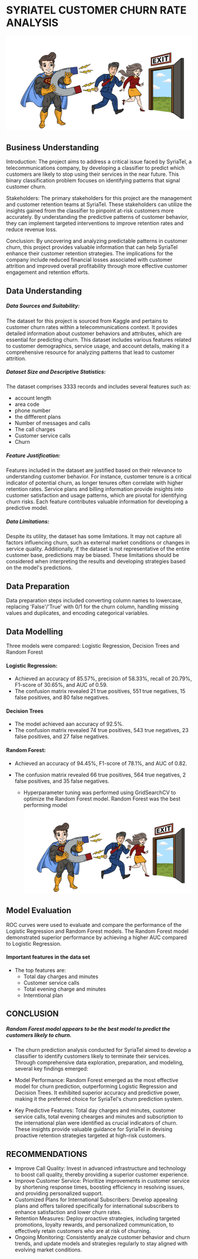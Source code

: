# SYRIATEL CUSTOMER CHURN RATE ANALYSIS
![alt text](<CUSTOMER CHURN RATE.png>)
## Business Understanding
Introduction: The project aims to address a critical issue faced by SyriaTel, a telecommunications company, by developing a classifier to predict which customers are likely to stop using their services in the near future. This binary classification problem focuses on identifying patterns that signal customer churn.

Stakeholders: The primary stakeholders for this project are the management and customer retention teams at SyriaTel. These stakeholders can utilize the insights gained from the classifier to pinpoint at-risk customers more accurately. By understanding the predictive patterns of customer behavior, they can implement targeted interventions to improve retention rates and reduce revenue loss.

 Conclusion: By uncovering and analyzing predictable patterns in customer churn, this project provides valuable information that can help SyriaTel enhance their customer retention strategies. The implications for the company include reduced financial losses associated with customer attrition and improved overall profitability through more effective customer engagement and retention efforts.
## Data Understanding
 ##### Data Sources and Suitability: 
 
 The dataset for this project is sourced from Kaggle and pertains to customer churn rates within a telecommunications context. It provides detailed information about customer behaviors and attributes, which are essential for predicting churn. This dataset includes various features related to customer demographics, service usage, and account details, making it a comprehensive resource for analyzing patterns that lead to customer attrition.

##### Dataset Size and Descriptive Statistics: 
The dataset comprises 3333 records and includes several features such as:
  - account length        
  - area code   
  -  phone number           
  -  the diffferent plans      
  -  Number of messages and calls        
  - The call charges
  - Customer service calls
  - Churn


##### Feature Justification: 
Features included in the dataset are justified based on their relevance to understanding customer behavior. For instance, customer tenure is a critical indicator of potential churn, as longer tenures often correlate with higher retention rates. Service plans and billing information provide insights into customer satisfaction and usage patterns, which are pivotal for identifying churn risks. Each feature contributes valuable information for developing a predictive model.

##### Data Limitations: 
Despite its utility, the dataset has some limitations. It may not capture all factors influencing churn, such as external market conditions or changes in service quality. Additionally, if the dataset is not representative of the entire customer base, predictions may be biased. These limitations should be considered when interpreting the results and developing strategies based on the model's predictions.
## Data Preparation
Data preparation steps included converting column names to lowercase, replacing 'False'/'True' with 0/1 for the churn column, handling missing values and duplicates, and encoding categorical variables.
## Data Modelling
Three models were compared: Logistic Regression, Decision Trees and Random Forest
#### Logistic Regression:
- Achieved an accuracy of 85.57%, precision of 58.33%, recall of 20.79%, F1-score of 30.65%, and AUC of 0.59.
- The confusion matrix revealed 21 true positives, 551 true negatives, 15 false positives, and 80 false negatives.
#### Decision Trees
- The model achieved aan accuracy of 92.5%.
- The confusion matrix revealed 74 true positives, 543 true negatives, 23 false positives, and 27 false negatives.
#### Random Forest:
- Achieved an accuracy of 94.45%, F1-score of 78.1%, and AUC of 0.82.
- The confusion matrix revealed 66 true positives, 564 true negatives, 2 false positives, and 35 false negatives.

  - Hyperparameter tuning was performed using GridSearchCV to optimize the Random Forest model.
  Random Forest was the best performing model
![alt text](<CUSTOMER CHURN RATE-1.png>)
## Model Evaluation
ROC curves were used to evaluate and compare the performance of the Logistic Regression and Random Forest models. The Random Forest model demonstrated superior performance by achieving a higher AUC compared to Logistic Regression.
#### Important features in the data set
- The top features are:
  - Total day charges and minutes
  - Customer service calls
  - Total evening charge and minutes
  - Interntional plan
## CONCLUSION
##### Random Forest model appears to be the best model to predict the customers likely to churn.

- The churn prediction analysis conducted for SyriaTel aimed to develop a classifier to identify customers likely to terminate their services. Through comprehensive data exploration, preparation, and modeling, several key findings emerged:
 - Model Performance: Random Forest emerged as the most effective model for churn prediction, outperforming Logistic Regression and Decision Trees. It exhibited superior accuracy and predictive power, making it the preferred choice for SyriaTel's churn prediction system.

 - Key Predictive Features: Total day charges and minutes, customer service calls, total evening chearges and minutes and subscription to the international plan were identified as crucial indicators of churn. These insights provide valuable guidance for SyriaTel in devising proactive retention strategies targeted at high-risk customers.
## RECOMMENDATIONS
- Improve Call Quality: Invest in advanced infrastructure and technology to boost call quality, thereby providing a superior customer experience.
- Improve Customer Service: Prioritize improvements in customer service by shortening response times, boosting efficiency in resolving issues, and providing personalized support.
- Customized Plans for International Subscribers: Develop appealing plans and offers tailored specifically for international subscribers to enhance satisfaction and lower churn rates.
- Retention Measures: Deploy proactive strategies, including targeted promotions, loyalty rewards, and personalized communication, to effectively retain customers who are at risk of churning.
- Ongoing Monitoring: Consistently analyze customer behavior and churn trends, and update models and strategies regularly to stay aligned with evolving market conditions.